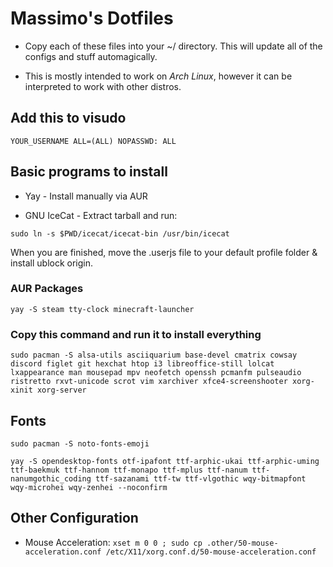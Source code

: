 # Massimo's Dotfiles

- Copy each of these files into your ~/ directory. This will update all of the configs and stuff automagically.

- This is mostly intended to work on *Arch Linux*, however it can be interpreted to work with other distros.

## Add this to visudo

`YOUR_USERNAME ALL=(ALL) NOPASSWD: ALL`

## Basic programs to install

- Yay - Install manually via AUR

- GNU IceCat - Extract tarball and run:

`sudo ln -s $PWD/icecat/icecat-bin /usr/bin/icecat`

When you are finished, move the .userjs file to your default profile folder & install ublock origin.

### AUR Packages

`yay -S steam tty-clock minecraft-launcher`

### Copy this command and run it to install everything 

`sudo pacman -S alsa-utils asciiquarium base-devel cmatrix cowsay discord figlet git hexchat htop i3 libreoffice-still lolcat lxappearance man mousepad mpv neofetch openssh pcmanfm pulseaudio ristretto rxvt-unicode scrot vim xarchiver xfce4-screenshooter xorg-xinit xorg-server`

## Fonts

`sudo pacman -S noto-fonts-emoji`

`yay -S opendesktop-fonts otf-ipafont ttf-arphic-ukai ttf-arphic-uming ttf-baekmuk ttf-hannom ttf-monapo ttf-mplus ttf-nanum ttf-nanumgothic_coding ttf-sazanami ttf-tw ttf-vlgothic wqy-bitmapfont wqy-microhei wqy-zenhei --noconfirm`

## Other Configuration

- Mouse Acceleration: `xset m 0 0 ; sudo cp .other/50-mouse-acceleration.conf /etc/X11/xorg.conf.d/50-mouse-acceleration.conf`
